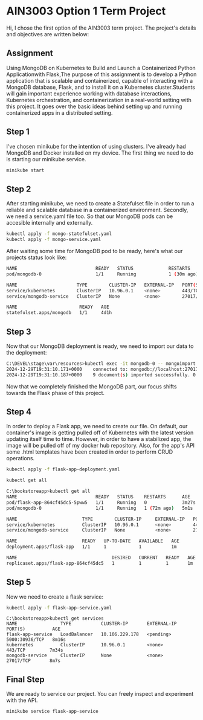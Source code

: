 # AIN3003 Option 1 Term Project
Hi, I chose the first option of the AIN3003 term project. The project's details and objectives are written below:



## Assignment

Using MongoDB on Kubernetes to Build and Launch a Containerized Python Applicationwith Flask,The purpose of this assignment is to develop a Python application that is scalable and containerized, capable of interacting with a MongoDB database, Flask, and to install it on a Kubernetes cluster.Students will gain important experience working with database interactions, Kubernetes orchestration, and containerization in a real-world setting with this project. It goes over the basic ideas behind setting up and running containerized apps in a distributed setting.

## Step 1

I've chosen minikube for the intention of using clusters. I've already had MongoDB and Docker installed on my device.
The first thing we need to do is starting our minikube service.

```bash
minikube start
```

## Step 2

After starting minikube, we need to create a Statefulset file in order to run a reliable and scalable database in a containerized environment. Secondly, we need a service.yaml file too. So that our MongoDB pods can be accesible internally and externally.

```bash
kubectl apply -f mongo-statefulset.yaml
kubectl apply -f mongo-service.yaml

```
After waiting some time for MongoDB pod to be ready, here's what our projects status look like:

```bash
NAME                             READY   STATUS             RESTARTS      AGE
pod/mongodb-0                    1/1     Running            1 (30m ago)   4d1h

NAME                      TYPE        CLUSTER-IP   EXTERNAL-IP   PORT(S)     AGE
service/kubernetes        ClusterIP   10.96.0.1    <none>        443/TCP     6d1h
service/mongodb-service   ClusterIP   None         <none>        27017/TCP   4d1h

NAME                       READY   AGE
statefulset.apps/mongodb   1/1     4d1h

```

## Step 3
Now that our MongoDB deployment is ready, we need to import our data to the deployment:

```bash
C:\DEVEL\stage\var\resources>kubectl exec -it mongodb-0 -- mongoimport --host localhost --port 27017 --username admin --password admin --authenticationDatabase admin --db BOOKSTORE --collection bookstore --file /tmp/data.json --jsonArray
2024-12-29T19:31:10.171+0000    connected to: mongodb://localhost:27017/
2024-12-29T19:31:10.187+0000    9 document(s) imported successfully. 0 document(s) failed to import.

```
Now that we completely finished the MongoDB part, our focus shifts towards the Flask phase of this project.

## Step 4
In order to deploy a Flask app, we need to create our file. On default, our container's image is getting pulled off of Kubernetes with the latest version updating itself time to time. However, in order to have a stabilized app, the image will be pulled off of my docker hub repository. Also, for the app's API some .html templates have been created in order to perform CRUD operations.

```bash
kubectl apply -f flask-app-deployment.yaml
```
```bash
kubectl get all
```
```bash
C:\bookstoreapp>kubectl get all
NAME                             READY   STATUS    RESTARTS      AGE
pod/flask-app-864cf45dc5-5pww5   1/1     Running   0             3m27s
pod/mongodb-0                    1/1     Running   1 (72m ago)   5m1s

NAME                        TYPE        CLUSTER-IP     EXTERNAL-IP   PORT(S)          AGE
service/kubernetes          ClusterIP   10.96.0.1      <none>        443/TCP          6m2s
service/mongodb-service     ClusterIP   None           <none>        27017/TCP        4m

NAME                        READY   UP-TO-DATE   AVAILABLE   AGE
deployment.apps/flask-app   1/1     1            1           1m

NAME                                   DESIRED   CURRENT   READY   AGE
replicaset.apps/flask-app-864cf45dc5   1         1         1       1m

```
## Step 5

Now we need to create a flask service:

```bash
kubectl apply -f flask-app-service.yaml
```
```
C:\bookstoreapp>kubectl get services
NAME                TYPE           CLUSTER-IP       EXTERNAL-IP   PORT(S)          AGE
flask-app-service   LoadBalancer   10.106.229.178   <pending>     5000:30936/TCP   8m16s
kubernetes          ClusterIP      10.96.0.1        <none>        443/TCP         7m34s
mongodb-service     ClusterIP      None             <none>        27017/TCP       8m7s
```
## Final Step
We are ready to service our project. You can freely inspect and experiment with the API.
```bash
minikube service flask-app-service
```

